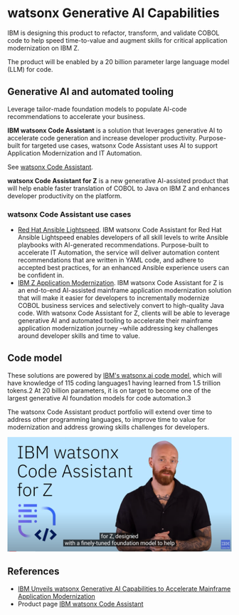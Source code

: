 # watsonx Generative AI Capabilities

IBM is designing this product to refactor, transform, and validate COBOL code to help speed time-to-value and augment skills for critical application modernization on IBM Z.

The product will be enabled by a 20 billion parameter large language model (LLM) for code.

## Generative AI and automated tooling

Leverage tailor-made foundation models to populate AI-code recommendations to accelerate your business.

**IBM watsonx Code Assistant** is a solution that leverages generative AI to accelerate code generation and increase developer productivity. Purpose-built for targeted use cases, watsonx Code Assistant uses AI to support Application Modernization and IT Automation.

See [watsonx Code Assistant](https://www.ibm.com/products/watsonx-code-assistant).

**watsonx Code Assistant for Z** is a new generative AI-assisted product that will help enable faster translation of COBOL to Java on IBM Z and enhances developer productivity on the platform. 

### watsonx Code Assistant use cases

- [Red Hat Ansible Lightspeed](https://www.redhat.com/en/engage/ansible-lightspeed). IBM watsonx Code Assistant for Red Hat Ansible Lightspeed enables developers of all skill levels to write Ansible playbooks with AI-generated recommendations. Purpose-built to accelerate IT Automation, the service will deliver automation content recommendations that are written in YAML code, and adhere to accepted best practices, for an enhanced Ansible experience users can be confident in.
- [IBM Z Application Modernization](https://community.ibm.com/community/user/ibmz-and-linuxone/blogs/kyle-charlet/2023/08/22/harnessing-generative-ai-for-modernization). IBM watsonx Code Assistant for Z is an end-to-end AI-assisted mainframe application modernization solution that will make it easier for developers to incrementally modernize COBOL business services and selectively convert to high-quality Java code. With watsonx Code Assistant for Z, clients will be able to leverage generative AI and automated tooling to accelerate their mainframe application modernization journey –while addressing key challenges around developer skills and time to value.

## Code model

These solutions are powered by [IBM's watsonx.ai code model](https://www.ibm.com/products/watsonx-ai?_gl=1*o2ibgs*_ga*MjcxNzQwMjkzLjE2OTUzOTg4MjM.*_ga_FYECCCS21D*MTY5NTY1MjU0Mi40LjEuMTY5NTY1NDAwNS4wLjAuMA..), which will have knowledge of 115 coding languages1 having learned from 1.5 trillion tokens.2 At 20 billion parameters, it is on target to become one of the largest generative AI foundation models for code automation.3 

The watsonx Code Assistant product portfolio will extend over time to address other programming languages, to improve time to value for modernization and address growing skills challenges for developers.

[![watsonx video](./media/watsonxvideo.png)](https://youtu.be/FJr0iKXKr3M)

## References

- [IBM Unveils watsonx Generative AI Capabilities to Accelerate Mainframe Application Modernization](https://newsroom.ibm.com/2023-08-22-IBM-Unveils-watsonx-Generative-AI-Capabilities-to-Accelerate-Mainframe-Application-Modernization)
- Product page [IBM watsonx Code Assistant](https://www.ibm.com/products/watsonx-code-assistant)